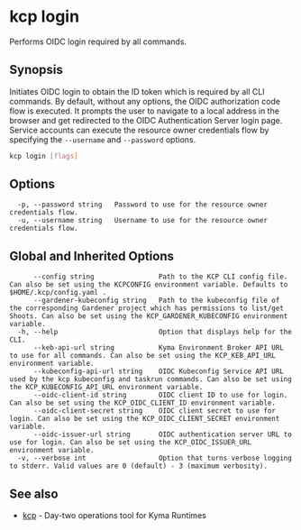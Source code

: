 # kcp login
Performs OIDC login required by all commands.

## Synopsis

Initiates OIDC login to obtain the ID token which is required by all CLI commands.
By default, without any options, the OIDC authorization code flow is executed. It prompts the user to navigate to a local address in the browser and get redirected to the OIDC Authentication Server login page.
Service accounts can execute the resource owner credentials flow by specifying the `--username` and `--password` options.

```bash
kcp login [flags]
```

## Options

```
  -p, --password string   Password to use for the resource owner credentials flow.
  -u, --username string   Username to use for the resource owner credentials flow.
```

## Global and Inherited Options

```
      --config string                Path to the KCP CLI config file. Can also be set using the KCPCONFIG environment variable. Defaults to $HOME/.kcp/config.yaml .
      --gardener-kubeconfig string   Path to the kubeconfig file of the corresponding Gardener project which has permissions to list/get Shoots. Can also be set using the KCP_GARDENER_KUBECONFIG environment variable.
  -h, --help                         Option that displays help for the CLI.
      --keb-api-url string           Kyma Environment Broker API URL to use for all commands. Can also be set using the KCP_KEB_API_URL environment variable.
      --kubeconfig-api-url string    OIDC Kubeconfig Service API URL used by the kcp kubeconfig and taskrun commands. Can also be set using the KCP_KUBECONFIG_API_URL environment variable.
      --oidc-client-id string        OIDC client ID to use for login. Can also be set using the KCP_OIDC_CLIENT_ID environment variable.
      --oidc-client-secret string    OIDC client secret to use for login. Can also be set using the KCP_OIDC_CLIENT_SECRET environment variable.
      --oidc-issuer-url string       OIDC authentication server URL to use for login. Can also be set using the KCP_OIDC_ISSUER_URL environment variable.
  -v, --verbose int                  Option that turns verbose logging to stderr. Valid values are 0 (default) - 3 (maximum verbosity).
```

## See also

* [kcp](kcp.md)	 - Day-two operations tool for Kyma Runtimes

